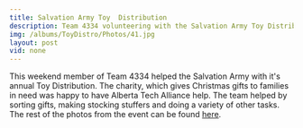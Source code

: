 ```yaml
---
title: Salvation Army Toy  Distribution
description: Team 4334 volunteering with the Salvation Army Toy Distribution to help families in need get Christmas gifts.
img: /albums/ToyDistro/Photos/41.jpg
layout: post
vid: none
---
```

This weekend member of Team 4334 helped the Salvation Army with it's annual Toy Distribution. The charity, which gives Christmas gifts to families in need was happy to have Alberta Tech Alliance help. The team helped by sorting gifts, making stocking stuffers and doing a  variety of other tasks. The rest of the photos from the event can be found [here](/2013/11/23/salvation-army/).
